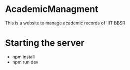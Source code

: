 # AcademicManagment
This is a website to manage academic records of IIIT BBSR

# Starting the server
* npm install
* npm run dev


